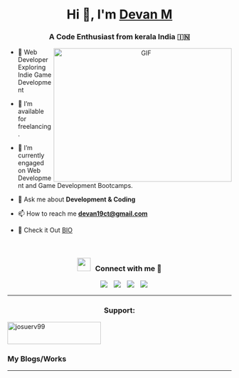 <h1 align="center">Hi 👋, I'm <a href="https://devan19ct.github.io/cv/" target="blank">
Devan M</a></h1>
<h3 align="center">A Code Enthusiast from kerala India &#127470;&#127475</h3>

<a target="_blank" align="center">
  <img align="right" top="500" height="300" width="400" alt="GIF" src="https://media.giphy.com/media/SWoSkN6DxTszqIKEqv/giphy.gif">
</a>

- 🌱 Web Developer Exploring Indie Game Development
  
- 🤝 I’m available for freelancing.

- 🌱 I’m currently engaged on Web Development and Game Development Bootcamps.

- 💬 Ask me about **Development & Coding**

- 📫 How to reach me **devan19ct@gmail.com**

- 📄 Check it Out <a href="https://devanm.carrd.co/" target="blank">BIO</a>
<br/>
<h3 align="center" > <img src="https://media.giphy.com/media/iY8CRBdQXODJSCERIr/giphy.gif" width="30" height="30" style="margin-right: 10px;">Connect with me 🤝 </h3>

<p align="center">

 <div align="center"  class="icons-social" style="margin-left: 10px;">
        <a style="margin-left: 10px;"  target="_blank" href="https://www.linkedin.com/in/devan-m-1124b3234/">
			<img src="https://img.icons8.com/doodle/40/000000/linkedin--v2.png"></a>
        <a style="margin-left: 10px;" target="_blank" href="https://github.com/devan19ct">
		<img src="https://img.icons8.com/doodle/40/000000/github--v1.png"></a>
        <a style="margin-left: 10px;" target="_blank" href="https://www.instagram.com/_mr.coffin/">
			<img src="https://img.icons8.com/doodle/40/000000/instagram-new--v2.png"></a>
		<a style="margin-left: 10px;" target="_blank" href="https://twitter.com/DevanM55625256">
			<img src="https://img.icons8.com/doodle/1x/twitter-squared--v2.png" ></a> </div>

</p>

<!-- SUPPORT -->
<hr>
<p>
  <h3 align="center">Support:</h3>
  <p>
    <a href="https://buymeacoffee.com/devan201940">
      <img align="center" src="https://cdn.buymeacoffee.com/buttons/v2/default-yellow.png" height="50" width="210" alt="josuerv99"/>
    </a>
  </p>
</p>

### My Blogs/Works

<!-- BLOG-POST-LIST:START -->

<!-- 

- [Raiwil Website](https://raiwil.com/)
- [Weather App](https://devan19ct.github.io/weather-app/)
- [Whack a mole game](https://devan19ct.github.io/whack-a-mole-game/) 

-->


<!-- BLOG-POST-LIST:END -->

---
